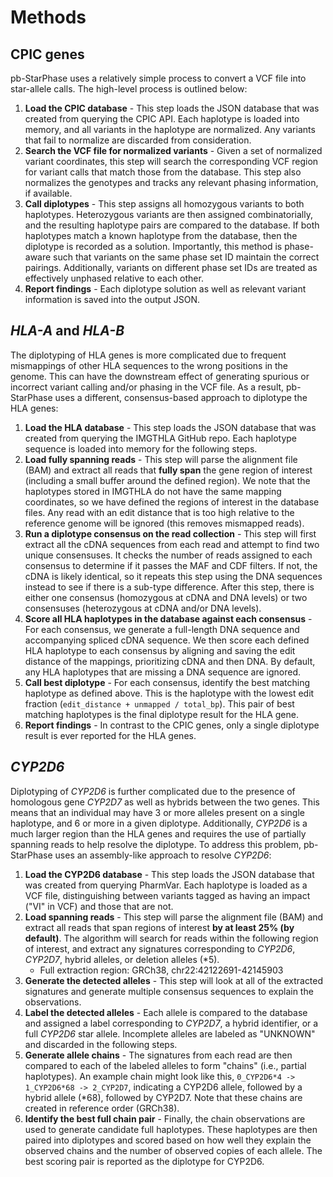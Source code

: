# Methods
## CPIC genes
pb-StarPhase uses a relatively simple process to convert a VCF file into star-allele calls.
The high-level process is outlined below:

1. **Load the CPIC database** - This step loads the JSON database that was created from querying the CPIC API. Each haplotype is loaded into memory, and all variants in the haplotype are normalized. Any variants that fail to normalize are discarded from consideration.
2. **Search the VCF file for normalized variants** - Given a set of normalized variant coordinates, this step will search the corresponding VCF region for variant calls that match those from the database. This step also normalizes the genotypes and tracks any relevant phasing information, if available.
3. **Call diplotypes** - This step assigns all homozygous variants to both haplotypes. Heterozygous variants are then assigned combinatorially, and the resulting haplotype pairs are compared to the database. If both haplotypes match a known haplotype from the database, then the diplotype is recorded as a solution. Importantly, this method is phase-aware such that variants on the same phase set ID maintain the correct pairings. Additionally, variants on different phase set IDs are treated as effectively unphased relative to each other.
4. **Report findings** - Each diplotype solution as well as relevant variant information is saved into the output JSON.

## _HLA-A_ and _HLA-B_
The diplotyping of HLA genes is more complicated due to frequent mismappings of other HLA sequences to the wrong positions in the genome.
This can have the downstream effect of generating spurious or incorrect variant calling and/or phasing in the VCF file.
As a result, pb-StarPhase uses a different, consensus-based approach to diplotype the HLA genes:

1. **Load the HLA database** - This step loads the JSON database that was created from querying the IMGTHLA GitHub repo. Each haplotype sequence is loaded into memory for the following steps. 
2. **Load fully spanning reads** - This step will parse the alignment file (BAM) and extract all reads that **fully span** the gene region of interest (including a small buffer around the defined region). We note that the haplotypes stored in IMGTHLA do not have the same mapping coordinates, so we have defined the regions of interest in the database files. Any read with an edit distance that is too high relative to the reference genome will be ignored (this removes mismapped reads).
3. **Run a diplotype consensus on the read collection** - This step will first extract all the cDNA sequences from each read and attempt to find two unique consensuses. It checks the number of reads assigned to each consensus to determine if it passes the MAF and CDF filters. If not, the cDNA is likely identical, so it repeats this step using the DNA sequences instead to see if there is a sub-type difference. After this step, there is either one consensus (homozygous at cDNA and DNA levels) or two consensuses (heterozygous at cDNA and/or DNA levels).
3. **Score all HLA haplotypes in the database against each consensus** - For each consensus, we generate a full-length DNA sequence and accompanying spliced cDNA sequence. We then score each defined HLA haplotype to each consensus by aligning and saving the edit distance of the mappings, prioritizing cDNA and then DNA. By default, any HLA haplotypes that are missing a DNA sequence are ignored.
4. **Call best diplotype** - For each consensus, identify the best matching haplotype as defined above. This is the haplotype with the lowest edit fraction (`edit_distance + unmapped / total_bp`). This pair of best matching haplotypes is the final diplotype result for the HLA gene.
5. **Report findings** - In contrast to the CPIC genes, only a single diplotype result is ever reported for the HLA genes.

## _CYP2D6_
Diplotyping of _CYP2D6_ is further complicated due to the presence of homologous gene _CYP2D7_ as well as hybrids between the two genes.
This means that an individual may have 3 or more alleles present on a single haplotype, and 6 or more in a given diplotype.
Additionally, _CYP2D6_ is a much larger region than the HLA genes and requires the use of partially spanning reads to help resolve the diplotype.
To address this problem, pb-StarPhase uses an assembly-like approach to resolve _CYP2D6_:

1. **Load the CYP2D6 database** - This step loads the JSON database that was created from querying PharmVar. Each haplotype is loaded as a VCF file, distinguishing between variants tagged as having an impact ("VI" in VCF) and those that are not.
2. **Load spanning reads** - This step will parse the alignment file (BAM) and extract all reads that span regions of interest **by at least 25% (by default)**. The algorithm will search for reads within the following region of interest, and extract any signatures corresponding to _CYP2D6_, _CYP2D7_, hybrid alleles, or deletion alleles (*5).
    * Full extraction region: GRCh38, chr22:42122691-42145903
3. **Generate the detected alleles** - This step will look at all of the extracted signatures and generate multiple consensus sequences to explain the observations.
4. **Label the detected alleles** - Each allele is compared to the database and assigned a label corresponding to _CYP2D7_, a hybrid identifier, or a full _CYP2D6_ star allele. Incomplete alleles are labeled as "UNKNOWN" and discarded in the following steps.
5. **Generate allele chains** - The signatures from each read are then compared to each of the labeled alleles to form "chains" (i.e., partial haplotypes). An example chain might look like this, `0_CYP2D6*4 -> 1_CYP2D6*68 -> 2_CYP2D7`, indicating a CYP2D6 allele, followed by a hybrid allele (*68), followed by CYP2D7. Note that these chains are created in reference order (GRCh38).
6. **Identify the best full chain pair** - Finally, the chain observations are used to generate candidate full haplotypes. These haplotypes are then paired into diplotypes and scored based on how well they explain the observed chains and the number of observed copies of each allele. The best scoring pair is reported as the diplotype for CYP2D6.
